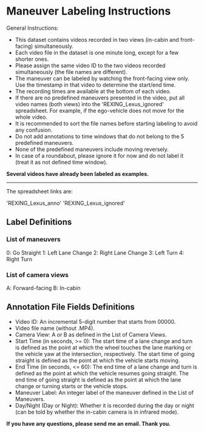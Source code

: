 # Maneuver Labeling Instructions
General Instructions:

- This dataset contains videos recorded in two views (in-cabin and front-facing) simultaneously.
- Each video file in the dataset is one minute long, except for a few shorter ones.
- Please assign the same video ID to the two videos recorded simultaneously (the file names are different).
- The maneuver can be labeled by watching the front-facing view only. Use the timestamp in that video to determine the start/end time.
- The recording times are available at the bottom of each video.
- If there are no predefined maneuvers presented in the video, put all video names (both views) into the 'REXING_Lexus_ignored' spreadsheet. For example, if the ego-vehicle does not move for the whole video.
- It is recommended to sort the file names before starting labeling to avoid any confusion.
- Do not add annotations to time windows that do not belong to the 5 predefined maneuvers.
- None of the predefined maneuvers include moving reversely.
- In case of a roundabout, please ignore it for now and do not label it (treat it as not defined time window).

**Several videos have already been labeled as examples.**

--- 

The spreadsheet links are:

'REXING_Lexus_anno'
'REXING_Lexus_ignored'

## Label Definitions
### List of maneuvers
0: Go Straight
1: Left Lane Change
2: Right Lane Change
3: Left Turn
4: Right Turn

### List of camera views
A: Forward-facing
B: In-cabin

## Annotation File Fields Definitions
- Video ID: An incremental 5-digit number that starts from 00000.
- Video file name (without .MP4).
- Camera View: A or B as defined in the List of Camera Views.
- Start Time (in seconds, >= 0): The start time of a lane change and turn is defined as the point at which the wheel touches the lane marking or the vehicle yaw at the intersection, respectively. The start time of going straight is defined as the point at which the vehicle starts moving.
- End Time (in seconds, <= 60): The end time of a lane change and turn is defined as the point at which the vehicle resumes going straight. The end time of going straight is defined as the point at which the lane change or turning starts or the vehicle stops.
- Maneuver Label: An integer label of the maneuver defined in the List of Maneuvers.
- Day/Night (Day or Night): Whether it is recorded during the day or night (can be told by whether the in-cabin camera is in infrared mode).

**If you have any questions, please send me an email. Thank you.**